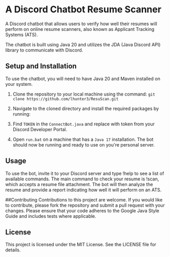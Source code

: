 # A Discord Chatbot Resume Scanner 
A Discord chatbot that allows users to verify how well their resumes will perform on online resume scanners, also known as Applicant Tracking Systems (ATS).

The chatbot is built using Java 20 and utilizes the JDA (Java Discord API) library to communicate with Discord. 

## Setup and Installation
To use the chatbot, you will need to have Java 20 and Maven installed on your system.

1. Clone the repository to your local machine using the command:
  `git clone https://github.com/lhunter3/ResuScan.git`

2. Navigate to the cloned directory and install the required packages by running:

3. Find `TOKEN` in the `ConnectBot.java` and replace with token from your Discord Developer Portal.

4. Open `run.bat` on a machine that has  a `Java 17` installation. The bot should now be running and ready to use on you're personal server.

## Usage
To use the bot, invite it to your Discord server and type !help to see a list of available commands. The main command to check your resume is !scan, which accepts a resume file attachment. The bot will then analyze the resume and provide a report indicating how well it will perform on an ATS.

##Contributing
Contributions to this project are welcome. If you would like to contribute, please fork the repository and submit a pull request with your changes. Please ensure that your code adheres to the Google Java Style Guide and includes tests where applicable.

## License
This project is licensed under the MIT License. See the LICENSE file for details.

